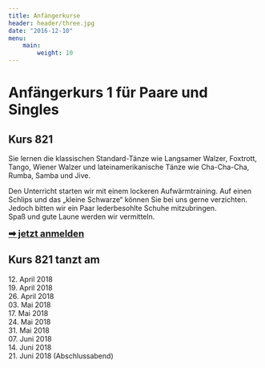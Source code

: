 ```yaml
---
title: Anfängerkurse
header: header/three.jpg
date: "2016-12-10"
menu:
    main:
        weight: 10
---
```


# Anfängerkurs 1 für Paare und Singles
## Kurs 821

Sie lernen die klassischen Standard-Tänze wie Langsamer Walzer, Foxtrott, Tango, Wiener Walzer und lateinamerikanische Tänze wie Cha-Cha-Cha, Rumba, Samba und Jive.  

Den Unterricht starten wir mit einem lockeren Aufwärmtraining. Auf einen Schlips und das „kleine Schwarze“ können Sie bei uns gerne verzichten. Jedoch bitten wir ein Paar lederbesohlte Schuhe mitzubringen.  
Spaß und gute Laune werden wir vermitteln.  

<span style="font-size: 1.3em;">**[➡ jetzt anmelden](kontakt)**</span>

## Kurs 821 tanzt am

12\. April 2018  
19\. April 2018  
26\. April 2018  
03\. Mai 2018  
17\. Mai 2018  
24\. Mai 2018  
31\. Mai 2018  
07\. Juni 2018  
14\. Juni 2018  
21\. Juni 2018 (Abschlussabend)  
